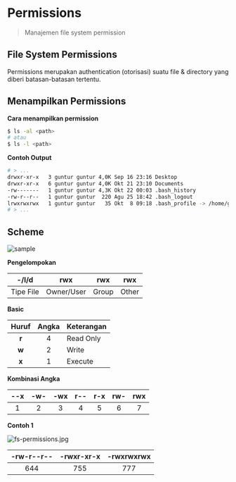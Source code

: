 # Permissions

> Manajemen file system permission


## File System Permissions

Permissions merupakan authentication (otorisasi) suatu file & directory yang diberi batasan-batasan tertentu.


## Menampilkan Permissions

__Cara menampilkan permission__

``` bash
$ ls -al <path>
# atau
$ ls -l <path>
```

__Contoh Output__

``` bash
# > ...
drwxr-xr-x   3 guntur guntur 4,0K Sep 16 23:16 Desktop
drwxr-xr-x   6 guntur guntur 4,0K Okt 21 23:10 Documents
-rw-------   1 guntur guntur 4,3K Okt 22 00:03 .bash_history
-rw-r--r--   1 guntur guntur  220 Agu 25 18:42 .bash_logout
lrwxrwxrwx   1 guntur guntur   35 Okt  8 09:18 .bash_profile -> /home/guntur/.dotfiles/bash_profile
# > ...
```

## Scheme

![sample](http://i.imgur.com/OzXZ6.png)

__Pengelompokan__

| -/l/d | rwx | rwx | rwx |
|---|-----|-----|-----|
| Tipe File | Owner/User | Group | Other |

__Basic__

| Huruf | Angka | Keterangan |
|:-----:|:-----:|------------|
| __r__ |   4   | Read Only  |
| __w__ |   2   | Write      |
| __x__ |   1   | Execute    |

__Kombinasi Angka__

| --x | -w- | -wx | r-- | r-x | rw- | rwx |
| :-: | :-: | :-: | :-: | :-: | :-: | :-: |
| 1   | 2   | 3   | 4   | 5   | 6   | 7   |

__Contoh 1__

![fs-permissions.jpg](https://s15.postimg.org/4grarvxy3/fs_permissions.jpg)

| -rw-r--r-- | -rwxr-xr-x | -rwxrwxrwx |
| :--------: | :--------: | :--------: |
| 644        | 755        | 777        |
